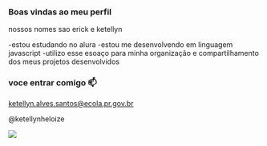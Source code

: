 ### Boas vindas ao meu perfil

nossos nomes sao erick e ketellyn

-estou estudando no alura -estou me desenvolvendo em linguagem javascript -utilizo esse esoaço para minha
organizaçâo e compartilhamento dos meus projetos desenvolvidos

### voce entrar comigo 📫

ketellyn.alves.santos@ecola.pr.gov.br

@ketellynheloize


![](https://media.tenor.com/sY426q87UKcAAAAC/frustrated-upset.gif)
